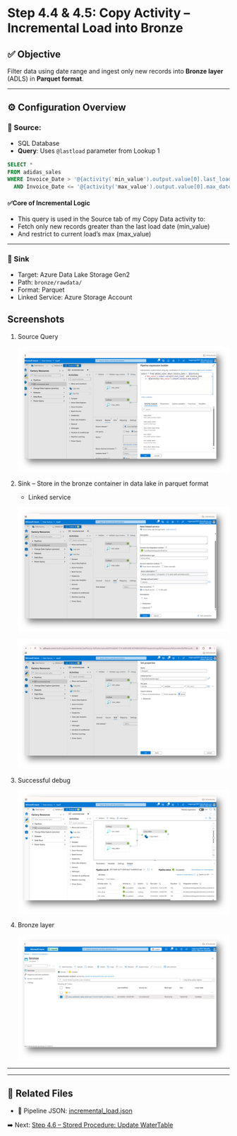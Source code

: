 
# Step 4.4 & 4.5: Copy Activity – Incremental Load into Bronze

## ✅ Objective
Filter data using date range and ingest only new records into **Bronze layer** (ADLS) in **Parquet format**.

---

## ⚙️ Configuration Overview

### 🔹 Source:
- SQL Database
- **Query**: Uses `@lastload` parameter from Lookup 1
```sql
SELECT * 
FROM adidas_sales 
WHERE Invoice_Date > '@{activity('min_value').output.value[0].last_load}' 
  AND Invoice_Date <= '@{activity('max_value').output.value[0].max_date}'

```
#### ✅Core of Incremental Logic
- This query is used in the Source tab of my Copy Data activity to:
- Fetch only new records greater than the last load date (min_value)
- And restrict to current load’s max (max_value)
---

### 🔹 Sink
- Target: Azure Data Lake Storage Gen2
- Path: `bronze/rawdata/`
- Format: Parquet
- Linked Service: Azure Storage Account

## Screenshots

1. Source Query

    ![alt text](/images/images4/image43.png)

2. Sink – Store in the bronze container in data lake in parquet format
  
   - Linked service 

    ![alt text](/images/images4/image-431.png)

    ![alt text](/images/images4/image-432.png)

3. Successful debug

    ![alt text](/images/images4/image-433.png)

4. Bronze layer

    ![alt text](/images/images4/image-434.png)

---

---

## 📁 Related Files

- 🧾 Pipeline JSON: [incremental_load.json](./json/incremental_load.json)

➡️ Next: [Step 4.6 – Stored Procedure: Update WaterTable](./4_StoredProcedure_Update.md)
